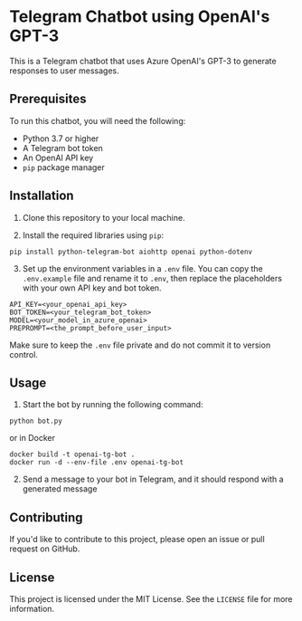 # Telegram Chatbot using OpenAI's GPT-3

This is a Telegram chatbot that uses Azure OpenAI's GPT-3 to generate responses to user messages.

## Prerequisites

To run this chatbot, you will need the following:

- Python 3.7 or higher
- A Telegram bot token
- An OpenAI API key
- `pip` package manager

## Installation

1. Clone this repository to your local machine.

2. Install the required libraries using `pip`:
```
pip install python-telegram-bot aiohttp openai python-dotenv
```

3. Set up the environment variables in a `.env` file. You can copy the `.env.example` file and rename it to `.env`, then replace the placeholders with your own API key and bot token.

```
API_KEY=<your_openai_api_key>
BOT_TOKEN=<your_telegram_bot_token>
MODEL=<your_model_in_azure_openai>
PREPROMPT=<the_prompt_before_user_input>
```

Make sure to keep the `.env` file private and do not commit it to version control.

## Usage

1. Start the bot by running the following command:
```
python bot.py
```
or in Docker
```
docker build -t openai-tg-bot .
docker run -d --env-file .env openai-tg-bot
```

2. Send a message to your bot in Telegram, and it should respond with a generated message


## Contributing

If you'd like to contribute to this project, please open an issue or pull request on GitHub.

## License

This project is licensed under the MIT License. See the `LICENSE` file for more information.

